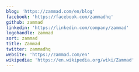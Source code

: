 ```yaml
---
blog: 'https://zammad.com/en/blog'
facebook: 'https://facebook.com/zammadhq'
github: zammad
linkedin: 'https://linkedin.com/company/zammad'
logohandle: zammad
sort: zammad
title: Zammad
twitter: zammadhq
website: 'https://zammad.com/en'
wikipedia: 'https://en.wikipedia.org/wiki/Zammad'
---
```

